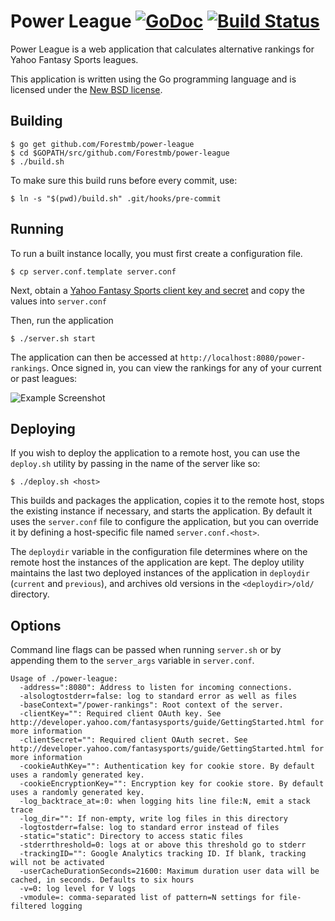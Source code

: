 # Power League [![GoDoc](https://godoc.org/github.com/Forestmb/power-league?status.png)](https://godoc.org/github.com/Forestmb/power-league) [![Build Status](https://travis-ci.org/Forestmb/power-league.png?branch=master)](https://travis-ci.org/Forestmb/power-league) #

Power League is a web application that calculates alternative rankings for
Yahoo Fantasy Sports leagues.

This application is written using the Go programming language and is licensed
under the [New BSD license](
https://github.com/Forestmb/power-league/blob/master/LICENSE).

## Building ##

    $ go get github.com/Forestmb/power-league
    $ cd $GOPATH/src/github.com/Forestmb/power-league
    $ ./build.sh

To make sure this build runs before every commit, use:

    $ ln -s "$(pwd)/build.sh" .git/hooks/pre-commit

## Running ##

To run a built instance locally, you must first create a configuration file.

    $ cp server.conf.template server.conf

Next, obtain a [Yahoo Fantasy Sports client key and secret](
http://developer.yahoo.com/fantasysports/guide/GettingStarted.html) and copy
the values into `server.conf`

Then, run the application

    $ ./server.sh start

The application can then be accessed at `http://localhost:8080/power-rankings`.
Once signed in, you can view the rankings for any of your current or past leagues:

![Example Screenshot](https://raw.github.com/Forestmb/power-league/master/doc/screenshots/rankings.png)

## Deploying ##

If you wish to deploy the application to a remote host, you can use the
`deploy.sh` utility by passing in the name of the server like so:

    $ ./deploy.sh <host>

This builds and packages the application, copies it to the remote host, stops
the existing instance if necessary, and starts the application. By default it
uses the `server.conf` file to configure the application, but you can override
it by defining a host-specific file named `server.conf.<host>`.

The `deploydir` variable in the configuration file determines where on the
remote host the instances of the application are kept. The deploy utility
maintains the last two deployed instances of the application in `deploydir`
(`current` and `previous`), and archives old versions in the
`<deploydir>/old/` directory.

## Options ##

Command line flags can be passed when running `server.sh` or by appending them
to the `server_args` variable in `server.conf`.

    Usage of ./power-league:
      -address=":8080": Address to listen for incoming connections.
      -alsologtostderr=false: log to standard error as well as files
      -baseContext="/power-rankings": Root context of the server.
      -clientKey="": Required client OAuth key. See http://developer.yahoo.com/fantasysports/guide/GettingStarted.html for more information
      -clientSecret="": Required client OAuth secret. See http://developer.yahoo.com/fantasysports/guide/GettingStarted.html for more information
      -cookieAuthKey="": Authentication key for cookie store. By default uses a randomly generated key.
      -cookieEncryptionKey="": Encryption key for cookie store. By default uses a randomly generated key.
      -log_backtrace_at=:0: when logging hits line file:N, emit a stack trace
      -log_dir="": If non-empty, write log files in this directory
      -logtostderr=false: log to standard error instead of files
      -static="static": Directory to access static files
      -stderrthreshold=0: logs at or above this threshold go to stderr
      -trackingID="": Google Analytics tracking ID. If blank, tracking will not be activated
      -userCacheDurationSeconds=21600: Maximum duration user data will be cached, in seconds. Defaults to six hours
      -v=0: log level for V logs
      -vmodule=: comma-separated list of pattern=N settings for file-filtered logging
